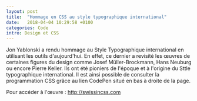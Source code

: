 ```yaml
---
layout: post
title:  "Hommage en CSS au style typographique international"
date:   2018-04-04 10:29:58 +0100
categories: Code
intro: Design et CSS
---
```

Jon Yablonski a rendu hommage au Style Typographique international en utilisant les outils d'aujourd'hui. En effet, ce dernier a revisité les œuvres de certaines figures du design comme Josef Müller-Brockmann, Hans Neuburg ou encore Pierre Keller.  Ils ont été pioniers de l'époque et à l'origine du Sttle typographique international. Il est ainsi possible de consulter la programmation CSS grâce au lien CodePen situé en bas à droite de la page.

Pour accéder à l'œuvre : http://swissincss.com
